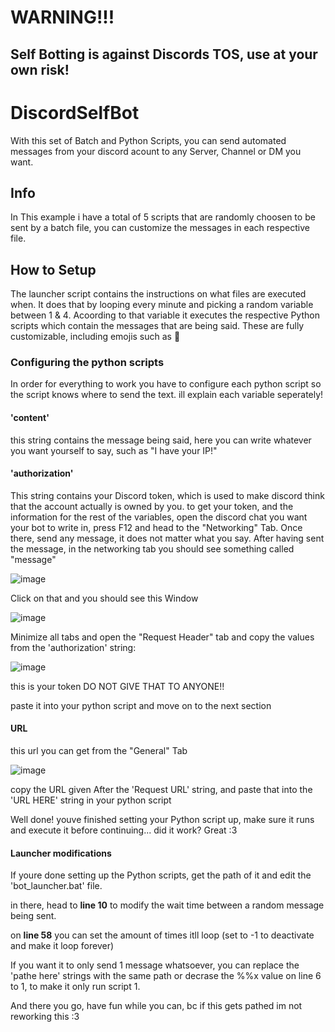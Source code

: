 # WARNING!!!
## Self Botting is against Discords TOS, use at your own risk!

# DiscordSelfBot
With this set of Batch and Python Scripts, you can send automated messages from your discord acount to any Server, Channel or DM you want.

## Info
In This example i have a total of 5 scripts that are randomly choosen to be sent by a batch file, you can customize the messages in each respective file.



## How to Setup

The launcher script contains the instructions on what files are executed when. It does that by looping every minute and picking a random variable between 1 & 4.
Acoording to that variable it executes the respective Python scripts which contain the messages that are being said. These are fully customizable, including emojis such as :moyai:

### Configuring the python scripts

In order for everything to work you have to configure each python script so the script knows where to send the text. ill explain each variable seperately!

#### 'content'

this string contains the message being said, here you can write whatever you want yourself to say, such as "I have your IP!"

#### 'authorization'

This string contains your Discord token, which is used to make discord think that the account actually is owned by you. to get your token, and the information for the rest of the variables, open the discord chat you want your bot to write in, press F12 and head to the "Networking" Tab.
Once there, send any message, it does not matter what you say. After having sent the message, in the networking tab you should see something called "message"


![image](https://user-images.githubusercontent.com/96701261/162224939-50441ea5-ac27-49b7-b9f7-822454b9815c.png)

Click on that and you should see this Window

![image](https://user-images.githubusercontent.com/96701261/162226135-d22223f4-1463-4708-a30c-a8071d00953c.png)

Minimize all tabs and open the "Request Header" tab and copy the values from the 'authorization' string:

![image](https://user-images.githubusercontent.com/96701261/162227347-17905f3b-f9a4-47ff-819d-4ddb17aeb19f.png)

this is your token DO NOT GIVE THAT TO ANYONE!!

paste it into your python script and move on to the next section

#### URL

this url you can get from the "General" Tab

![image](https://user-images.githubusercontent.com/96701261/162228236-bd20f446-a8be-4ef3-bdf3-76f39048dd06.png)

copy the URL given After the 'Request URL' string, and paste that into the 'URL HERE' string in your python script

Well done! youve finished setting your Python script up, make sure it runs and execute it before continuing... did it work? Great :3


#### Launcher modifications

If youre done setting up the Python scripts, get the path of it and edit the 'bot_launcher.bat' file.

in there, head to **line 10** to modify the wait time between a random message being sent.

on **line 58** you can set the amount of times itll loop (set to -1 to deactivate and make it loop forever)

If you want it to only send 1 message whatsoever, you can replace the 'pathe here' strings with the same path or decrase the %%x value on line 6 to 1, to make it only run script 1.

And there you go, have fun while you can, bc if this gets pathed im not reworking this :3 
